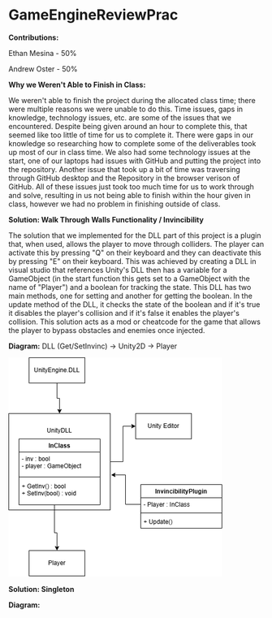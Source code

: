 # GameEngineReviewPrac

**Contributions:**

Ethan Mesina - 50%

Andrew Oster - 50%

**Why we Weren't Able to Finish in Class:** 

We weren't able to finish the project during the allocated class time; there were multiple reasons we were unable to do this. Time issues, gaps in knowledge, technology issues, etc. are some of the issues that we encountered. Despite being given around an hour to complete this, that seemed like too little of time for us to complete it. There were gaps in our knowledge so researching how to complete some of the deliverables took up most of our in class time. We also had some technology issues at the start, one of our laptops had issues with GitHub and putting the project into the repository. Another issue that took up a bit of time was traversing through GitHub desktop and the Repository in the browser verison of GitHub. All of these issues just took too much time for us to work through and solve, resulting in us not being able to finish within the hour given in class, however we had no problem in finishing outside of class.



**Solution: Walk Through Walls Functionality / Invincibility**

The solution that we implemented for the DLL part of this project is a plugin that, when used, allows the player to move through colliders. The player can activate this by pressing "Q" on their keyboard and they can deactivate this by pressing "E" on their keyboard. This was achieved by creating a DLL in visual studio that references Unity's DLL then has a variable for a GameObject (in the start function this gets set to a GameObject with the name of "Player") and a boolean for tracking the state. This DLL has two main methods, one for setting and another for getting the boolean. In the update method of the DLL, it checks the state of the boolean and if it's true it disables the player's collision and if it's false it enables the player's collision. This solution acts as a mod or cheatcode for the game that allows the player to bypass obstacles and enemies once injected.


**Diagram:**
DLL (Get/SetInvinc) -> Unity2D -> Player

![alt text](https://github.com/zxnari/GameEngineReviewPrac/blob/main/DLLSolutionDiagram.png)


**Solution: Singleton**

**Diagram:**

